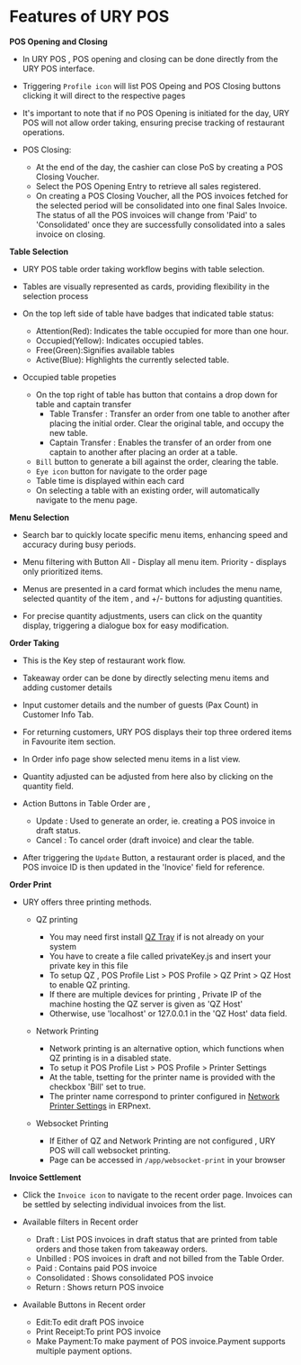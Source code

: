 # Features of URY POS

**POS Opening and Closing**

- In URY POS , POS opening and closing can be done directly from the URY POS interface.

- Triggering `Profile icon` will list POS Opeing and POS Closing buttons
clicking it will direct to the respective pages

- It's important to note that if no POS Opening is initiated for the day, URY POS will not allow  order taking, ensuring precise tracking of restaurant operations.

- POS Closing:
    - At the end of the day, the cashier can close PoS by creating a POS Closing Voucher. 
    - Select the POS Opening Entry to retrieve all sales registered.
    - On creating a POS Closing Voucher, all the POS invoices fetched for the selected period will be consolidated into one final Sales Invoice. The status of all the POS invoices will change from 'Paid' to 'Consolidated' once they are successfully consolidated into a sales invoice on closing.



**Table Selection**

- URY POS table order taking workflow begins with table selection.

- Tables are visually represented as cards, providing flexibility in the selection process

- On the top left side of table have badges that indicated table status:
    - Attention(Red): Indicates the table occupied for more than one hour.
    - Occupied(Yellow): Indicates occupied tables.
    - Free(Green):Signifies available tables
    - Active(Blue): Highlights the currently selected table.

- Occupied table propeties
    - On the top right of table has button that contains a drop down for table and captain transfer
        - Table Transfer : Transfer an order from one table to another after placing the initial order. Clear the original table, and occupy the new table.
        - Captain Transfer : Enables the transfer of an order from one captain to another after placing an order at a table.
    - `Bill` button to generate a bill against the order, clearing the table.
    - `Eye icon` button for navigate to the order page     
    - Table time is displayed within each card
    - On selecting a table with an existing order, will automatically navigate to the menu page.


**Menu Selection**

- Search bar to quickly locate specific menu items, enhancing speed and accuracy during busy periods.

- Menu filtering with Button All - Display all menu item. Priority - displays only prioritized items.

- Menus are presented in a card format which includes the menu name, selected quantity of the item , and +/- buttons for adjusting quantities.

- For precise quantity adjustments, users can click on the quantity display, triggering a dialogue box for easy modification.

**Order Taking**

- This is the Key step of restaurant work flow.

- Takeaway order can be done by directly selecting menu items and adding customer details 

- Input customer details and the number of guests (Pax Count) in Customer Info Tab.

- For returning customers, URY POS displays their top three ordered items in Favourite item section.

- In Order info page show selected menu items in a list view.

- Quantity adjusted can be adjusted from here also by clicking on the quantity field.

- Action Buttons in Table Order are ,

    - Update : Used to generate an order, ie. creating a POS invoice in draft status.
    - Cancel : To cancel order (draft invoice) and clear the table.

- After triggering the `Update` Button, a restaurant order is placed, and the POS invoice ID is then updated in the 'Inovice' field for reference.


**Order Print**

- URY offers three printing methods.

    - QZ printing

        - You may need first install [QZ Tray](https://qz.io/download/) if is not already on your system
        - You have to create a file called privateKey.js and insert your private key in this file
        - To setup QZ , POS Profile List > POS Profile > QZ Print > QZ Host to enable QZ printing.
        - If there are multiple devices for printing , Private IP of the machine hosting the QZ server is given as 'QZ Host'
        - Otherwise, use 'localhost' or 127.0.0.1 in the 'QZ Host' data field.
    
    - Network Printing

        - Network printing is an alternative option, which functions when QZ printing is in a disabled state.
        - To setup it POS Profile List > POS Profile > Printer Settings
        - At the table, tsetting for the printer name is provided with the checkbox 'Bill' set to true.
        - The printer name correspond to printer configured in [Network Printer Settings](https://docs.erpnext.com/docs/user/manual/en/print-settings#3-network-printer-print-server) in ERPnext.

    - Websocket Printing

        - If Either of QZ and Network Printing are not configured , URY POS will call websocket printing.
        - Page can be  accessed in `/app/websocket-print` in your browser

**Invoice Settlement**

- Click the `Invoice icon` to navigate to the recent order page. Invoices can be settled by selecting individual invoices from the list.

- Available filters in Recent order 
    - Draft : List POS invoices in draft status that are printed from table orders and those taken from takeaway orders.
    - Unbilled : POS invoices in draft and not billed from the Table Order.
    - Paid : Contains paid POS invoice
    - Consolidated : Shows consolidated POS invoice
    - Return : Shows return POS invoice

- Available Buttons in Recent order  
    - Edit:To edit draft POS invoice
    - Print Receipt:To print POS invoice
    - Make Payment:To make payment of POS invoice.Payment supports multiple payment options.

